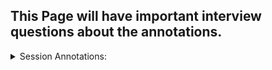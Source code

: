## This Page will have important interview questions about the annotations.

<details>
<summary> Session Annotations: </summary>
 1. @SessionAttribute
 2. @SessionAttributes
  
</details>
